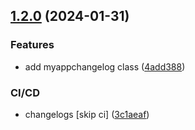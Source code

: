 ## [1.2.0](https://github.com/Mejtika/course-gda-java/compare/v1.1.0...v1.2.0) (2024-01-31)


### Features

* add myappchangelog class ([4add388](https://github.com/Mejtika/course-gda-java/commit/4add38861e8a202f0941d7671b30b5681540e3dd))


### CI/CD

* changelogs [skip ci] ([3c1aeaf](https://github.com/Mejtika/course-gda-java/commit/3c1aeaf736dbc9e16a4e7dcfac519649787c24d8))
